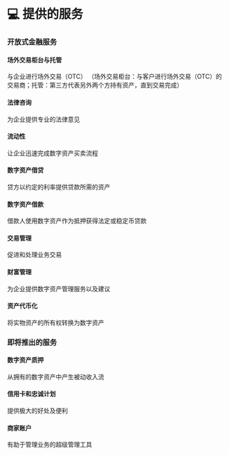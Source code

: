 # 💻 提供的服务

### 开放式金融服务&#x20;

#### 场外交易柜台与托管&#x20;

与企业进行场外交易（OTC） （场外交易柜台：与客户进行场外交易（OTC）的交易商；托管：第三方代表另外两个方持有资产，直到交易完成）



#### 法律咨询&#x20;

为企业提供专业的法律意见



#### 流动性&#x20;

让企业迅速完成数字资产买卖流程



#### 数字资产借贷&#x20;

贷方以约定的利率提供贷款所需的资产



#### 数字资产借款&#x20;

借款人使用数字资产作为抵押获得法定或稳定币贷款



#### 交易管理&#x20;

促进和处理业务交易



#### 财富管理&#x20;

为企业提供数字资产管理服务以及建议



#### 资产代币化&#x20;

将实物资产的所有权转换为数字资产





### 即将推出的服务&#x20;

#### 数字资产质押&#x20;

从拥有的数字资产中产生被动收入流



#### 信用卡和忠诚计划&#x20;

提供极大的好处及便利



#### 商家账户&#x20;

有助于管理业务的超级管理工具



